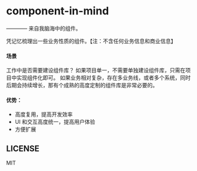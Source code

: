 # component-in-mind

———— 来自我脑海中的组件。

凭记忆梳理出一些业务性质的组件。【注：不含任何业务信息和商业信息】

#### 场景

工作中是否需要建设组件库？
如果项目单一，不需要单独建设组件库，只需在项目中实现组件化即可。
如果业务相对复杂，存在多业务线，或者多个系统，同时后期会持续增长，那有个成熟的高度定制的组件库是非常必要的。

#### 优势：

- 高度复用，提高开发效率
- UI 和交互高度统一，提高用户体验
- 方便扩展

## LICENSE

MIT
